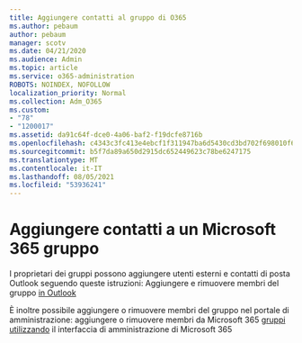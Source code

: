 ```yaml
---
title: Aggiungere contatti al gruppo di O365
ms.author: pebaum
author: pebaum
manager: scotv
ms.date: 04/21/2020
ms.audience: Admin
ms.topic: article
ms.service: o365-administration
ROBOTS: NOINDEX, NOFOLLOW
localization_priority: Normal
ms.collection: Adm_O365
ms.custom:
- "78"
- "1200017"
ms.assetid: da91c64f-dce0-4a06-baf2-f19dcfe8716b
ms.openlocfilehash: c4343c3fc413e4ebcf1f311947ba6d5430cd3bd702f698010f6ba20a0ff71280
ms.sourcegitcommit: b5f7da89a650d2915dc652449623c78be6247175
ms.translationtype: MT
ms.contentlocale: it-IT
ms.lasthandoff: 08/05/2021
ms.locfileid: "53936241"
---
```

# <a name="add-contacts-to-a-microsoft-365-group"></a>Aggiungere contatti a un Microsoft 365 gruppo

I proprietari dei gruppi possono aggiungere utenti esterni e contatti di posta Outlook seguendo queste istruzioni: Aggiungere e rimuovere membri del gruppo [in Outlook](https://support.office.com/article/3b650f4a-5c9b-4f94-a1bb-0cca4b1091de?wt.mc_id=add_contacts_group.aspx)
  
È inoltre possibile aggiungere o rimuovere membri del gruppo nel portale di amministrazione: aggiungere o rimuovere membri da Microsoft 365 [gruppi utilizzando](/microsoft-365/admin/create-groups/add-or-remove-members-from-groups) il interfaccia di amministrazione di Microsoft 365